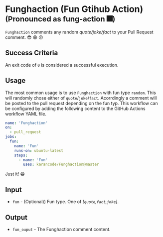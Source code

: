 # Funghaction (Fun Gtihub Action) <sub>(Pronounced as fung-action :fireworks:)</sub>
`Funghaction` comments any random _quote/joke/fact_ to your Pull Request comment. :sunglasses: :laughing: :astonished:

## Success Criteria
An exit code of `0` is considered a successful execution.

## Usage
The most common usage is to use `Funghaction` with fun type `random`. This will randomly chose either of `quote`/`joke`/`fact`. Acorrdingly a comment will be posted to the pull request depending on the fun typ. This workflow can be configured by adding the following content to the GitHub Actions workflow YAML file.
```yaml
name: 'Funghaction'
on:
  - pull_request
jobs:
  fun:
    name: 'Fun'
    runs-on: ubuntu-latest
    steps:
      - name: 'Fun'
        uses: karancode/Funghaction@master
```
Just it! :grin:

## Input

* `fun` - (Optional)) Fun type. One of _[`quote`,`fact`,`joke`]_.

## Output

* `fun_ouput` - The Funghaction comment content.
